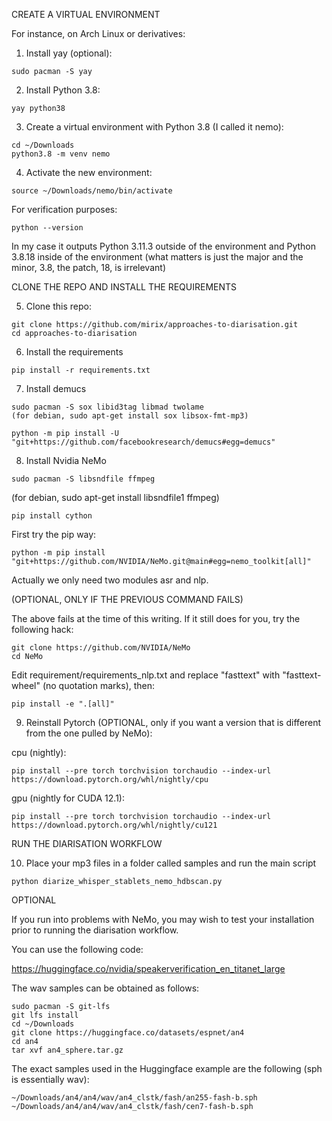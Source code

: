 CREATE A VIRTUAL ENVIRONMENT

For instance, on Arch Linux or derivatives:

1. Install yay (optional):

```
sudo pacman -S yay
```

2. Install Python 3.8:

```
yay python38
```

3. Create a virtual environment with Python 3.8 (I called it nemo):

```
cd ~/Downloads
python3.8 -m venv nemo
```

4. Activate the new environment:

```
source ~/Downloads/nemo/bin/activate
```

For verification purposes:

```
python --version
```

In my case it outputs Python 3.11.3 outside of the environment and Python 3.8.18 inside of the environment (what matters is just the major and the minor, 3.8, the patch, 18, is irrelevant)

CLONE THE REPO AND INSTALL THE REQUIREMENTS

5. Clone this repo:

```
git clone https://github.com/mirix/approaches-to-diarisation.git
cd approaches-to-diarisation
```

6. Install the requirements

```
pip install -r requirements.txt
```

7. Install demucs

```
sudo pacman -S sox libid3tag libmad twolame
(for debian, sudo apt-get install sox libsox-fmt-mp3)

python -m pip install -U "git+https://github.com/facebookresearch/demucs#egg=demucs"
```

8. Install Nvidia NeMo

```
sudo pacman -S libsndfile ffmpeg
```
(for debian, sudo apt-get install libsndfile1 ffmpeg)

```
pip install cython
```
First try the pip way:

```
python -m pip install "git+https://github.com/NVIDIA/NeMo.git@main#egg=nemo_toolkit[all]"
```

Actually we only need two modules asr and nlp.

(OPTIONAL, ONLY IF THE PREVIOUS COMMAND FAILS)

The above fails at the time of this writing. If it still does for you, try the following hack:

```
git clone https://github.com/NVIDIA/NeMo
cd NeMo
```
Edit requirement/requirements_nlp.txt and replace "fasttext" with "fasttext-wheel" (no quotation marks), then:

```
pip install -e ".[all]"
```

9. Reinstall Pytorch (OPTIONAL, only if you want a version that is different from the one pulled by NeMo):

cpu (nightly):

```
pip install --pre torch torchvision torchaudio --index-url https://download.pytorch.org/whl/nightly/cpu
```

gpu (nightly for CUDA 12.1):

```
pip install --pre torch torchvision torchaudio --index-url https://download.pytorch.org/whl/nightly/cu121
```

RUN THE DIARISATION WORKFLOW

10. Place your mp3 files in a folder called samples and run the main script

```
python diarize_whisper_stablets_nemo_hdbscan.py
```


OPTIONAL

If you run into problems with NeMo, you may wish to test your installation prior to running the diarisation workflow.

You can use the following code:

https://huggingface.co/nvidia/speakerverification_en_titanet_large

The wav samples can be obtained as follows:

```
sudo pacman -S git-lfs
git lfs install
cd ~/Downloads
git clone https://huggingface.co/datasets/espnet/an4
cd an4
tar xvf an4_sphere.tar.gz
```

The exact samples used in the Huggingface example are the following (sph is essentially wav):

```
~/Downloads/an4/an4/wav/an4_clstk/fash/an255-fash-b.sph
~/Downloads/an4/an4/wav/an4_clstk/fash/cen7-fash-b.sph
```






